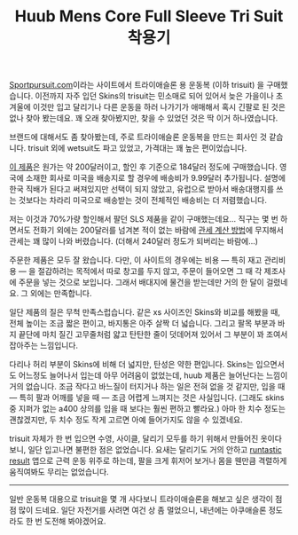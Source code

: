 ﻿---
title: Huub Mens Core Full Sleeve Tri Suit 착용기
categories:
  - things
tags:
  - huub
  - trisuit
pubDate: 2017-12-26
description: 기본 설명을 입력하세요
---

[Sportpursuit.com](https://www.sportpursuit.com/join/graywoods)이라는 사이트에서 트라이애슬론 용 운동복 (이하 trisuit) 을 구매했습니다. 이전까지 자주 입던 Skins의 trisuit는 민소매로 되어 있어서 늦은 가을이나 초겨울에 이것만 입고 달리기나 다른 운동을 하러 나가기가 애매해서 혹시 긴팔로 된 것은 없나 찾아 봤는데요. 꽤 오래 찾아봤지만, 찾을 수 있었던 것은 딱 이거 하나였습니다.

브랜드에 대해서도 좀 찾아봤는데, 주로 트라이애슬론 운동복을 만드는 회사인 것 같습니다. trisuit 외에 wetsuit도 파고 있었고, 가격대는 꽤 높은 편이었습니다.

[이 제품](https://www.sportpursuit.com/catalog/product/view/id/1043501)은 원가는 약 200달러이고, 할인 후 기준으로 184달러 정도에 구매했습니다. 영국에 소재한 회사로 미국을 배송지로 할 경우에 배송비가 9.99달러 추가됩니다. 설명에 한국 직배가 된다고 써져있지만 선택이 되지 않았고, 유럽으로 받아서 배송대행지를 쓰는 것보다는 차라리 미국으로 배송받는 것이 전체적인 배송비는 더 저렴했습니다.

저는 이것과 70%가량 할인해서 팔던 SLS 제품을 같이 구매했는데요... 직구는 몇 번 하면서도 전화기 외에는 200달러를 넘겨본 적이 없는 바람에 [관세 계산 방법](http://www.ajpeople.com/bbs/board.php?bo_table=step1&wr_id=8)에 무지해서 관세는 꽤 많이 나와 버렸습니다. (더해서 240달러 정도가 되버리는 바람에...)

주문한 제품은 모두 잘 왔습니다. 다만, 이 사이트의 경우에는 비용 — 특히 재고 관리비용 — 을 절감하려는 목적에서 따로 창고를 두지 않고, 주문이 들어오면 그 때 각 제조사에 주문을 넣는 것으로 보입니다. 그래서 배대지에 물건을 받는데만 거의 한 달이 걸렸네요. 그 외에는 만족합니다.

일단 제품의 질은 무척 만족스럽습니다. 같은 xs 사이즈인 Skins와 비교를 해봤을 때, 전체 높이는 조금 짧은 편이고, 바지통은 아주 살짝 더 넓습니다. 그리고 팔목 부분과 바지 끝단에 마치 질긴 고무줄처럼 얇고 탄탄한 줄이 덧데어져 있어서 그 부분이 꽈 조여서 잡아주는 느낌입니다.

다리나 허리 부분이 Skins에 비해 더 넓지만, 탄성은 약한 편입니다. Skins는 입으면서도 어느정도 늘어나서 입는데 아무 어려움이 없었는데, huub 제품은 늘어난다는 느낌이 거의 없습니다. 조금 작다고 바느질이 터지거나 하는 일은 전혀 없을 것 같지만, 입을 때 — 특히 팔과 어깨를 넣을 때 — 조금 어렵게 느껴지는 것은 사실입니다. (그래도 skins 중 지퍼가 없는 a400 상의를 입을 때 보다는 훨씬 편하고 빨라요.) 아마 한 치수 정도는 괜찮겠지만, 두 치수 정도 작게 고르면 아예 들어가지도 않을 수 있겠네요.

trisuit 자체가 한 번 입으면 수영, 사이클, 달리기 모두를 하기 위해서 만들어진 옷이다보니, 일단 입고나면 불편한 점은 없었습니다. 요새는 달리기도 거의 안하고 [runtastic result](https://graywoods.me/2017/269/) 앱으로 근력 운동 위주로 하는데, 팔을 크게 휘저어 보거나 몸을 웬만큼 격렬하게 움직여봐도 무리는 없었습니다.

* * *

일반 운동복 대용으로 trisuit을 몇 개 사다보니 트라이애슬론을 해보고 싶은 생각이 점점 많이 드네요. 일단 자전거를 사려면 여건 상 좀 멀었으니, 내년에는 아쿠애슬론 정도라도 한 번 도전해 봐야겠어요.


